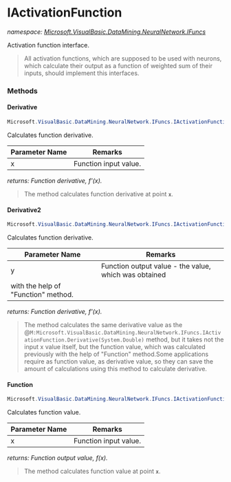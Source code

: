 ﻿# IActivationFunction
_namespace: [Microsoft.VisualBasic.DataMining.NeuralNetwork.IFuncs](./index.md)_

Activation function interface.

> All activation functions, which are supposed to be used with
>  neurons, which calculate their output as a function of weighted sum of
>  their inputs, should implement this interfaces.
>  


### Methods

#### Derivative
```csharp
Microsoft.VisualBasic.DataMining.NeuralNetwork.IFuncs.IActivationFunction.Derivative(System.Double)
```
Calculates function derivative.

|Parameter Name|Remarks|
|--------------|-------|
|x|Function input value.|


_returns: Function derivative, f'(x)._
> The method calculates function derivative at point **`x`**.

#### Derivative2
```csharp
Microsoft.VisualBasic.DataMining.NeuralNetwork.IFuncs.IActivationFunction.Derivative2(System.Double)
```
Calculates function derivative.

|Parameter Name|Remarks|
|--------------|-------|
|y|Function output value - the value, which was obtained
 with the help of "Function" method.|


_returns: Function derivative, f'(x)._
> The method calculates the same derivative value as the
>  @``M:Microsoft.VisualBasic.DataMining.NeuralNetwork.IFuncs.IActivationFunction.Derivative(System.Double)`` method, but it takes not the input x value
>  itself, but the function value, which was calculated previously with
>  the help of "Function" method.Some applications require as function value, as derivative value,
>  so they can save the amount of calculations using this method to calculate derivative.

#### Function
```csharp
Microsoft.VisualBasic.DataMining.NeuralNetwork.IFuncs.IActivationFunction.Function(System.Double)
```
Calculates function value.

|Parameter Name|Remarks|
|--------------|-------|
|x|Function input value.|


_returns: Function output value, f(x)._
> The method calculates function value at point **`x`**.


